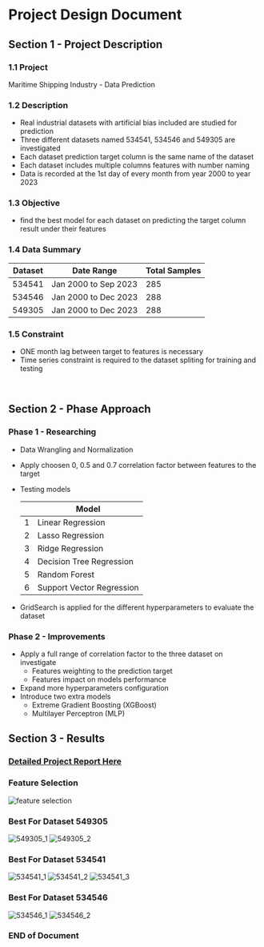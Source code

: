 # Project Design Document

## Section 1 - Project Description

### 1.1 Project

Maritime Shipping Industry - Data Prediction

### 1.2 Description

- Real industrial datasets with artificial bias included are studied for prediction
- Three different datasets named 534541, 534546 and 549305 are investigated
- Each dataset prediction target column is the same name of the dataset
- Each dataset includes multiple columns features with number naming
- Data is recorded at the 1st day of every month from year 2000 to year 2023

### 1.3 Objective

- find the best model for each dataset on predicting the target column result under their features

### 1.4 Data Summary
|Dataset|Date Range|Total Samples|
|-|-|-|
|534541|Jan 2000 to Sep 2023|285|
|534546|Jan 2000 to Dec 2023|288|
|549305|Jan 2000 to Dec 2023|288|

### 1.5 Constraint

- ONE month lag between target to features is necessary
- Time series constraint is required to the dataset spliting for training and testing

<br>

## Section 2 - Phase Approach

### Phase 1 - Researching

- Data Wrangling and Normalization
- Apply choosen 0, 0.5 and 0.7 correlation factor between features to the target
- Testing models

    ||Model|
    |-|-|
    |1|Linear Regression|
    |2|Lasso Regression|
    |3|Ridge Regression|
    |4|Decision Tree Regression|
    |5|Random Forest|
    |6|Support Vector Regression|

- GridSearch is applied for the different hyperparameters to evaluate the dataset

### Phase 2 - Improvements

- Apply a full range of correlation factor to the three dataset on investigate
    - Features weighting to the prediction target
    - Features impact on models performance
- Expand more hyperparameters configuration
- Introduce two extra models
    - Extreme Gradient Boosting (XGBoost)
    - Multilayer Perceptron (MLP)


## Section 3 - Results

### [Detailed Project Report Here](https://docs.google.com/presentation/d/1vzLvmQ1f9gzsvuk5h-RmJjLIdovTewvH/edit?usp=sharing&ouid=107050956325506656132&rtpof=true&sd=true)

### Feature Selection
![feature selection](./images/featureSelection.webp)

### Best For Dataset 549305
![549305_1](./images/result_549305.webp)
![549305_2](./images/result_chart_549305.webp)

### Best For Dataset 534541
![534541_1](./images/result_534541.webp)
![534541_2](./images/result_chart_534541.webp)
![534541_3](./images/result_2_534541.webp)

### Best For Dataset 534546
![534546_1](./images/result_534546.webp)
![534546_2](./images/result_chart_534546.webp)


### END of Document

